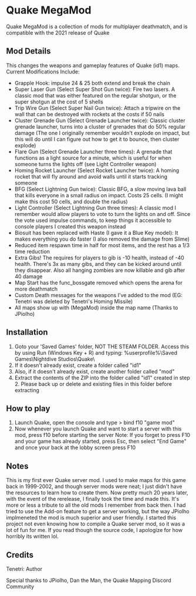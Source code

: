 # Quake MegaMod
Quake MegaMod is a collection of mods  for multiplayer deathmatch, and is compatible with the 2021 release of Quake

## Mod Details
This changes the weapons and gameplay features of Quake (id1) maps.
Current Modifications Include:
* Grapple Hook: impulse 24 & 25 both extend and break the chain
* Super Laser Gun (Select Super Shot Gun twice): Fire two lasers. A classic mod that was either featured on the regular shotgun, or the super shotgun at the cost of 5 shells
* Trip Wire Gun (Select Super Nail Gun twice): Attach a tripwire on the wall that can be destroyed with rockets at the costs if 50 nails
* Cluster Grenade Gun (Select Grenade Launcher twice): Classic cluster grenade launcher, turns into a cluster of grenades that do 50% regular damage (The one I originally remember wouldn't explode on impact, but this will do until I can figure out how to get it to bounce, then cluster explode)
* Flare Gun (Select Grenade Launcher three times): A grenade that functions as a light source for a minute, which is useful for when someone turns the lights off (see Light Controller weapon)
* Homing Rocket Launcher (Select Rocket Launcher twice): A homing rocket that will fly around and avoid walls until it starts tracking someone
* BFG (Select Lightning Gun twice): Classic BFG, a slow moving lava ball that kills everyone in a small radius on impact. Costs 25 cells. (I might make this cost 50 cells, and double the radius)
* Light Controller (Select Lightning Gun three times): A classic mod I remember would allow players to vote to turn the lights on and off. Since the vote used impulse commands, to keep things it accessible to console players I created this weapon instead
* Biosuit has been replaced with Haste (I gave it a Blue Key model): It makes everything you do faster (I also removed the damage from Slime)
* Reduced item respawn time in half for most items, and the rest has a 1/3 time reduction
* Extra Gibs! The requires for players to gib is -10 health, instead of -40 health. There's 3x as many gibs, and they can be kicked around until they disappear. Also all hanging zombies are now killable and gib after 40 damage
* Map Start has the func_bossgate removed which opens the arena for more deathmatch
* Custom Death messages for the weapons I've added to the mod (EG: Tenetri was deleted by Tenetri's Homing Missile)
* All maps show up with (MegaMod) inside the map name (Thanks to JPiolho)

## Installation
1. Goto your 'Saved Games' folder, NOT THE STEAM FOLDER. Access this by using Run (Windows Key + R) and typing: %userprofile%\Saved Games\Nightdive Studios\Quake\
2. If it doesn't already exist, create a folder called "id1"
3. Also, if it doesn't already exist, create another folder called "mod"
4. Extract the contents of the ZIP into the folder called "id1" created in step 2. Please back up or delete and existing files in this folder before extracting

## How to play
1. Launch Quake, open the console and type > bind f10 "game mod"
2. Now whenever you launch Quake and want to start a server with this mod, press f10 before starting the server
Note: If you forget to press F10 and your game has already started, press Esc, then select "End Game" and once your back at the lobby screen press F10

## Notes
This is my first ever Quake server mod. I used to make maps for this game back in 1999-2002, and though server mods were neat; I just didn't have the resources to learn how to create them. Now pretty much 20 years later, with the event of the rerelease, I finally took the time and made this. It's more or less a tribute to all the old mods I remember from back then. I had tried to use the Add-on feature to get a server working, but the way JPiolho implmeneted the mod is much superior and user friendly. I started this project not even knowing how to compile a Quake server mod, so it was a lot of fun for me. If you read though the source code, I apologize for how horribly its written lol.

## Credits
Tenetri: Author

Special thanks to JPiolho, Dan the Man, the Quake Mapping Discord Community
